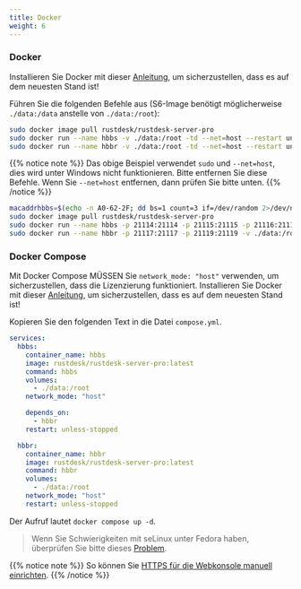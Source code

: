 ```yaml
---
title: Docker
weight: 6
---
```


### Docker

Installieren Sie Docker mit dieser [Anleitung](https://docs.docker.com/engine/install), um sicherzustellen, dass es auf dem neuesten Stand ist!

Führen Sie die folgenden Befehle aus (S6-Image benötigt möglicherweise `./data:/data` anstelle von `./data:/root`):

```sh
sudo docker image pull rustdesk/rustdesk-server-pro
sudo docker run --name hbbs -v ./data:/root -td --net=host --restart unless-stopped rustdesk/rustdesk-server-pro hbbs
sudo docker run --name hbbr -v ./data:/root -td --net=host --restart unless-stopped rustdesk/rustdesk-server-pro hbbr
```

{{% notice note %}}
Das obige Beispiel verwendet `sudo` und `--net=host`, dies wird unter Windows nicht funktionieren. Bitte entfernen Sie diese Befehle. Wenn Sie `--net=host` entfernen, dann prüfen Sie bitte unten.
{{% /notice %}}

```sh
macaddrhbbs=$(echo -n A0-62-2F; dd bs=1 count=3 if=/dev/random 2>/dev/null |hexdump -v -e '/1 "-%02X"')
sudo docker image pull rustdesk/rustdesk-server-pro
sudo docker run --name hbbs -p 21114:21114 -p 21115:21115 -p 21116:21116 -p 21116:21116/udp -p 21118:21118 -v ./data:/root -td --mac-address="$macaddrhbbs" --restart unless-stopped rustdesk/rustdesk-server-pro hbbs
sudo docker run --name hbbr -p 21117:21117 -p 21119:21119 -v ./data:/root -td --restart unless-stopped rustdesk/rustdesk-server-pro hbbr
```

### Docker Compose

Mit Docker Compose MÜSSEN Sie `network_mode: "host"` verwenden, um sicherzustellen, dass die Lizenzierung funktioniert. Installieren Sie Docker mit dieser [Anleitung](https://docs.docker.com/engine/install), um sicherzustellen, dass es auf dem neuesten Stand ist!

Kopieren Sie den folgenden Text in die Datei `compose.yml`.

```yaml
services:
  hbbs:
    container_name: hbbs
    image: rustdesk/rustdesk-server-pro:latest
    command: hbbs
    volumes:
      - ./data:/root
    network_mode: "host"

    depends_on:
      - hbbr
    restart: unless-stopped

  hbbr:
    container_name: hbbr
    image: rustdesk/rustdesk-server-pro:latest
    command: hbbr
    volumes:
      - ./data:/root
    network_mode: "host"
    restart: unless-stopped
```

Der Aufruf lautet `docker compose up -d`.

> Wenn Sie Schwierigkeiten mit seLinux unter Fedora haben, überprüfen Sie bitte dieses [Problem](https://github.com/rustdesk/rustdesk-server/issues/230).

{{% notice note %}}
So können Sie [HTTPS für die Webkonsole manuell einrichten](https://rustdesk.com/docs/de/self-host/rustdesk-server-pro/faq/#https-für-die-webkonsole-manuell-einrichten).
{{% /notice %}}
